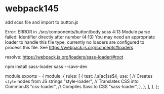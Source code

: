 # webpack145


add scss file and import to button.js

Error:
ERROR in ./src/components/button/body.scss 4:13
Module parse failed: Identifier directly after number (4:13)
You may need an appropriate loader to handle this file type, currently no loaders are configured to process this file. See https://webpack.js.org/concepts#loaders



resolve:
https://webpack.js.org/loaders/sass-loader/#root

npm install sass-loader sass  --save-dev

module.exports = {
  module: {
    rules: [
      {
        test: /\.s[ac]ss$/i,
        use: [
          // Creates `style` nodes from JS strings
          "style-loader",
          // Translates CSS into CommonJS
          "css-loader",
          // Compiles Sass to CSS
          "sass-loader",
        ],
      },
    ],
  },
};
